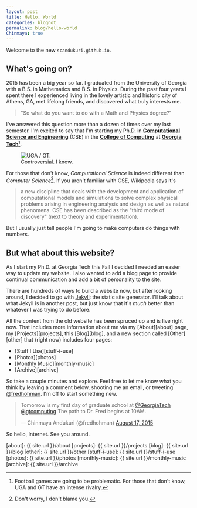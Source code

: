 ```yaml
---
layout: post
title: Hello, World
categories: blognot
permalink: blog/hello-world
Chinmaya: true
---
```


Welcome to the new `scandukuri.github.io`.

<!--more-->

## What's going on?
2015 has been a big year so far. I graduated from the University of Georgia with a B.S. in Mathematics and B.S. in Physics. During the past four years I spent there I experienced living in the lovely artistic and historic city of Athens, GA, met lifelong friends, and discovered what truly  interests me.

>"So what do you want to do with a Math and Physics degree?"

I've answered this question more than a dozen of times over my last semester. I'm excited to say that I'm starting my Ph.D. in [**Computational Science and Engineering**][cse] (CSE) in the [**College of Computing**][coc] at [**Georgia Tech**][gt][^fn-football]. 

<figure>
  <img src="/images/blog/uga-gt.png" alt="UGA / GT.">
  <figcaption>Controversial. I know.</figcaption>
</figure>

For those that don't know, *Computational Science* is indeed different than *Computer Science*[^fn-cse]. If you aren't familiar with CSE, Wikipedia says it's

>a new discipline that deals with the development and application of computational models and simulations to solve complex physical problems arising in engineering analysis and design as well as natural phenomena. CSE has been described as the "third mode of discovery" (next to theory and experimentation).

But I usually just tell people I'm going to make computers do things with numbers.

## But what about this website?

As I start my Ph.D. at Georgia Tech this Fall I decided I needed an easier way to update my website. I also wanted to add a blog page to provide continual communication and add a bit of personality to the site. 

There are hundreds of ways to build a website now, but after looking around, I decided to go with [Jekyll][jekyll]: the static site generator. I'll talk about what Jekyll is in another post, but just know that it's *much* better than whatever I was trying to do before.

All the content from the old website has been spruced up and is live right now. That includes more information about me via my [About][about] page, my [Projects][projects], this [Blog][blog], and a new section called [Other][other] that (right now) includes four pages:

* [Stuff I Use][stuff-i-use]
* [Photos][photos]
* [Monthly Music][monthly-music]
* [Archive][archive]

So take a couple minutes and explore. Feel free to let me know what you think by leaving a comment below, shooting me an email, or tweeting [@fredhohman][twitter]. I'm off to start something new.

<blockquote class="twitter-tweet tw-align-center" lang="en"><p lang="en" dir="ltr">Tomorrow is my first day of graduate school at <a href="https://twitter.com/GeorgiaTech">@GeorgiaTech</a> <a href="https://twitter.com/gtcomputing">@gtcomputing</a> &#10;&#10;The path to Dr. Fred begins at 10AM.</p>&mdash; Chinmaya Andukuri (@fredhohman) <a href="https://twitter.com/fredhohman/status/633095051741167616">August 17, 2015</a></blockquote> <script async src="//platform.twitter.com/widgets.js" charset="utf-8"></script>

So hello, Internet. See you around.

[gt]: http://gatech.edu "Georgia Tech."
[cse]: http://cse.gatech.edu "GT Computational Science and Engineering."
[coc]: http://www.cc.gatech.edu "GT College of Computing."
[jekyll]: http://jekyllrb.com "Jekyll."
[twitter]: https://twitter.com/fredhohman "@fredhohman"

[about]: {{ site.url }}/about
[projects]: {{ site.url }}/projects
[blog]: {{ site.url }}/blog
[other]: {{ site.url }}/other
[stuff-i-use]: {{ site.url }}/stuff-i-use
[photos]: {{ site.url }}/photos
[monthly-music]: {{ site.url }}/monthly-music
[archive]: {{ site.url }}/archive

[^fn-cse]: Don't worry, I don't blame you.
[^fn-football]: Football games are going to be problematic. For those that don't know, UGA and GT have an intense rivalry.
